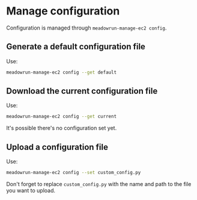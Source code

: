 # Manage configuration

Configuration is managed through `meadowrun-manage-ec2 config`.

## Generate a default configuration file

Use:

```bash
meadowrun-manage-ec2 config --get default
```

## Download the current configuration file

Use:

```bash
meadowrun-manage-ec2 config --get current
```

It's possible there's no configuration set yet.

## Upload a configuration file

Use:

```bash
meadowrun-manage-ec2 config --set custom_config.py
```

Don't forget to replace `custom_config.py` with the name and path to the file you want to upload.